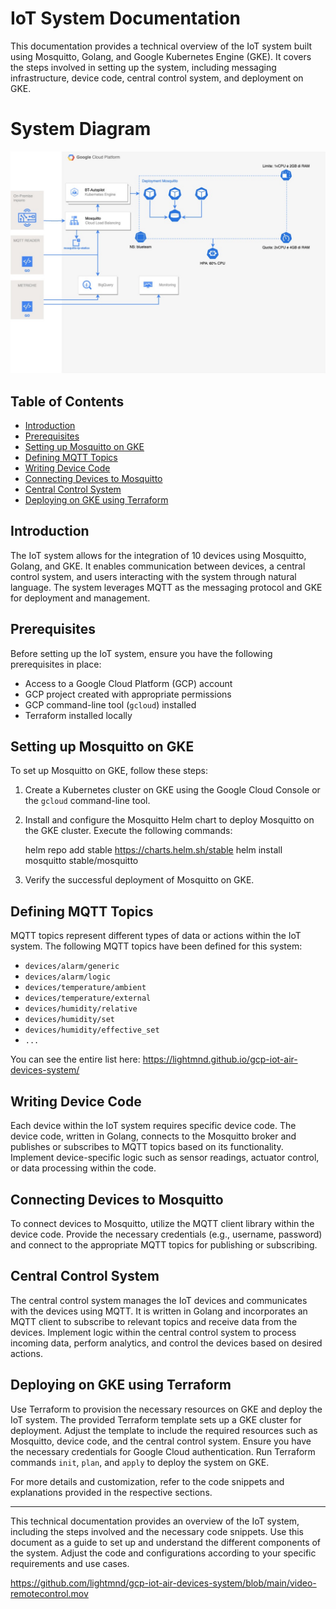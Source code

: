 # IoT System Documentation

This documentation provides a technical overview of the IoT system built using Mosquitto, Golang, and Google Kubernetes Engine (GKE). It covers the steps involved in setting up the system, including messaging infrastructure, device code, central control system, and deployment on GKE.

# System Diagram

![alt text](system_diagram.jpeg)

## Table of Contents

- [Introduction](#introduction)
- [Prerequisites](#prerequisites)
- [Setting up Mosquitto on GKE](#setting-up-mosquitto-on-gke)
- [Defining MQTT Topics](#defining-mqtt-topics)
- [Writing Device Code](#writing-device-code)
- [Connecting Devices to Mosquitto](#connecting-devices-to-mosquitto)
- [Central Control System](#central-control-system)
- [Deploying on GKE using Terraform](#deploying-on-gke-using-terraform)

## Introduction

The IoT system allows for the integration of 10 devices using Mosquitto, Golang, and GKE. It enables communication between devices, a central control system, and users interacting with the system through natural language. The system leverages MQTT as the messaging protocol and GKE for deployment and management.

## Prerequisites

Before setting up the IoT system, ensure you have the following prerequisites in place:

- Access to a Google Cloud Platform (GCP) account
- GCP project created with appropriate permissions
- GCP command-line tool (`gcloud`) installed
- Terraform installed locally

## Setting up Mosquitto on GKE

To set up Mosquitto on GKE, follow these steps:

1.  Create a Kubernetes cluster on GKE using the Google Cloud Console or the `gcloud` command-line tool.
2.  Install and configure the Mosquitto Helm chart to deploy Mosquitto on the GKE cluster. Execute the following commands:

    helm repo add stable https://charts.helm.sh/stable
    helm install mosquitto stable/mosquitto

3.  Verify the successful deployment of Mosquitto on GKE.

## Defining MQTT Topics

MQTT topics represent different types of data or actions within the IoT system. The following MQTT topics have been defined for this system:

- `devices/alarm/generic`
- `devices/alarm/logic`
- `devices/temperature/ambient`
- `devices/temperature/external`
- `devices/humidity/relative`
- `devices/humidity/set`
- `devices/humidity/effective_set`
- `...`

You can see the entire list here: https://lightmnd.github.io/gcp-iot-air-devices-system/

## Writing Device Code

Each device within the IoT system requires specific device code. The device code, written in Golang, connects to the Mosquitto broker and publishes or subscribes to MQTT topics based on its functionality. Implement device-specific logic such as sensor readings, actuator control, or data processing within the code.

## Connecting Devices to Mosquitto

To connect devices to Mosquitto, utilize the MQTT client library within the device code. Provide the necessary credentials (e.g., username, password) and connect to the appropriate MQTT topics for publishing or subscribing.

## Central Control System

The central control system manages the IoT devices and communicates with the devices using MQTT. It is written in Golang and incorporates an MQTT client to subscribe to relevant topics and receive data from the devices. Implement logic within the central control system to process incoming data, perform analytics, and control the devices based on desired actions.

## Deploying on GKE using Terraform

Use Terraform to provision the necessary resources on GKE and deploy the IoT system. The provided Terraform template sets up a GKE cluster for deployment. Adjust the template to include the required resources such as Mosquitto, device code, and the central control system. Ensure you have the necessary credentials for Google Cloud authentication. Run Terraform commands `init`, `plan`, and `apply` to deploy the system on GKE.

For more details and customization, refer to the code snippets and explanations provided in the respective sections.

---

This technical documentation provides an overview of the IoT system, including the steps involved and the necessary code snippets. Use this document as a guide to set up and understand the different components of the system. Adjust the code and configurations according to your specific requirements and use cases.


https://github.com/lightmnd/gcp-iot-air-devices-system/blob/main/video-remotecontrol.mov
